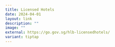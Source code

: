 ```yaml
---
title: Licensed Hotels
date: 2024-04-01
layout: link
description: ""
image: ""
external: https://go.gov.sg/hlb-licensedhotels/
variant: tiptap
---
```

